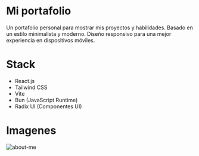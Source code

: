 # Mi portafolio

Un portafolio personal para mostrar mis proyectos y habilidades.
Basado en un estilo minimalista y moderno.
Diseño responsivo para una mejor experiencia en dispositivos móviles.

# Stack

- React.js
- Tailwind CSS
- Vite
- Bun (JavaScript Runtime)
- Radix UI (Componentes UI)

# Imagenes

![about-me](./public)
